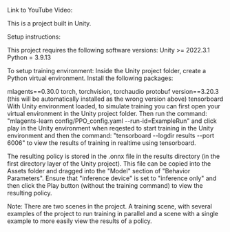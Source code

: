 Link to YouTube Video:

This is a project built in Unity.

Setup instructions:

This project requires the following software versions: Unity >= 2022.3.1 Python = 3.9.13

To setup training environment: Inside the Unity project folder, create a Python virtual environment. Install the following packages:

mlagents==0.30.0
torch, torchvision, torchaudio
protobuf version==3.20.3 (this will be automatically installed as the wrong version above)
tensorboard
With Unity environment loaded, to simulate training you can first open your virtual environment in the Unity project folder. Then run the command: "mlagents-learn config/PPO_config.yaml --run-id=ExampleRun" and click play in the Unity environment when reqested to start training in the Unity environment and then the command: "tensorboard --logdir results --port 6006" to view the results of training in realtime using tensorboard.

The resulting policy is stored in the .onnx file in the results directory (in the first directory layer of the Unity project). This file can be copied into the Assets folder and dragged into the "Model" section of "Behavior Parameters". Ensure that "inference device" is set to "inference only" and then click the Play button (without the training command) to view the resulting policy.

Note: There are two scenes in the project. A training scene, with several examples of the project to run training in parallel and a scene with a single example to more easily view the results of a policy.
